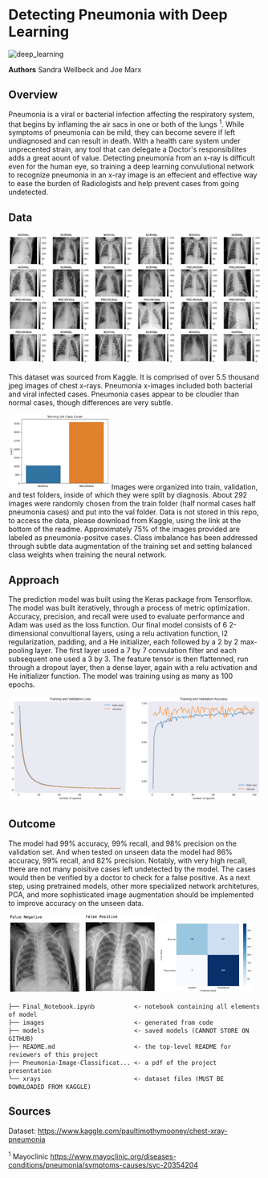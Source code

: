 # Detecting Pneumonia with Deep Learning
![deep_learning](https://cdn-images-1.medium.com/max/1600/0*5BKVjZL7eojyU1wH.jpg)

**Authors** Sandra Wellbeck and Joe Marx

## Overview

Pneumonia is a viral or bacterial infection affecting the respiratory system, that begins by inflaming the air sacs in one or both of the lungs <sup>1</sup>. While symptoms of pneumonia can be mild, they can become severe if left undiagnosed and can result in death.  With a health care system under unprecented strain, any tool that can delegate a Doctor's responsibilites adds a great aount of value. Detecting pneumonia from an x-ray is difficult even for the human eye, so training a deep learning convulutional network to recognize pneumonia in an x-ray image is an effecient and effective way to ease the burden of Radiologists and help prevent cases from going undetected.

## Data
![pneumonia_matrix](/images/image_matrix.png)

This dataset was sourced from Kaggle. It is comprised of over 5.5 thousand jpeg images of chest x-rays. Pneumonia x-images included both bacterial and viral infected cases. Pneumonia cases appear to be cloudier than normal cases, though differences are very subtle.

<img src="https://github.com/JoeBrowz/pneumonia-neural-net/blob/main/images/cls_imbal.jpg?raw=true" width="40%" class="center">
Images were organized into train, validation, and test folders, inside of which they were split by diagnosis. About 292 images were randomly chosen from the train folder (half normal cases half pneumonia cases) and put into the val folder. Data is not stored in this repo, to access the data, please download from Kaggle, using the link at the bottom of the readme. Approximately 75% of the images provided are labeled as pneumonia-positve cases. Class imbalance has been addressed through subtle data augmentation of the training set and setting balanced class weights when training the neural network. 

## Approach

The prediction model was built using the Keras package from Tensorflow. The model was built iteratively, through a process of metric optimization. Accuracy, precision, and recall were used to evaluate performance and Adam was used as the loss function. Our final model consists of 6 2-dimensional convultional layers, using a relu activation function, l2 regularization, padding, and a He initializer, each followed by a 2 by 2 max-pooling layer. The first layer used a 7 by 7 convulation filter and each subsequent one used a 3 by 3. The feature tensor is then flattenned,  run through a dropout layer, then a dense layer, again with a relu activation and He initializer function. The model was training using as many as 100 epochs. 

<img src="images/epochs.png">

## Outcome

The model had 99% accuracy, 99% recall, and 98% precision on the validation set. And when tested on unseen data the model had 86% accuracy, 99% recall, and 82% precision. Notably, with very high recall, there are not many poisitve cases left undetected by the model. The cases would then be verified by a doctor to check for a false positive. As a next step, using pretrained models, other more specialized network architetures, PCA, and more sophisticated image augmentation should be implemented to improve accuracy on the unseen data. 

<img width="29%" src="/images/fn.jpg"> <img width="29%" src="/images/fp.jpg"> <img width="37%" src="/images/confusion_matrix.jpg"> 

```
├── Final_Notebook.ipynb           <- notebook containing all elements of model
├── images                         <- generated from code
├── models                         <- saved models (CANNOT STORE ON GITHUB)
├── README.md                      <- the top-level README for reviewers of this project
├── Pneumonia-Image-Classificat... <- a pdf of the project presentation
└── xrays                          <- dataset files (MUST BE DOWNLOADED FROM KAGGLE)

```


## Sources
Dataset: https://www.kaggle.com/paultimothymooney/chest-xray-pneumonia

<sup>1</sup> Mayoclinic https://www.mayoclinic.org/diseases-conditions/pneumonia/symptoms-causes/syc-20354204
